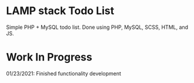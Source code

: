 # LAMP stack Todo List

Simple PHP + MySQL todo list.
Done using PHP, MySQL, SCSS, HTML, and JS.

# Work In Progress
01/23/2021: Finished functionality development



